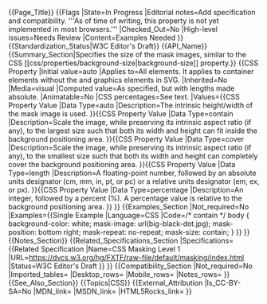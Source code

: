 {{Page_Title}}
{{Flags
|State=In Progress
|Editorial notes=Add specification and compatibility.
'''As of time of writing, this property is not yet implemented in most browsers.'''
|Checked_Out=No
|High-level issues=Needs Review
|Content=Examples Needed
}}
{{Standardization_Status|W3C Editor's Draft}}
{{API_Name}}
{{Summary_Section|Specifies the size of the mask images, similar to the CSS [[css/properties/background-size|background-size]] property.}}
{{CSS Property
|Initial value=auto
|Applies to=All elements. It applies to container elements without the <defs> and graphics elements in SVG.
|Inherited=No
|Media=visual
|Computed value=As specified, but with lengths made absolute.
|Animatable=No
|CSS percentages=See text.
|Values={{CSS Property Value
|Data Type=auto
|Description=The intrinsic height/width of the mask image is used.
}}{{CSS Property Value
|Data Type=contain
|Description=Scale the image, while preserving its intrinsic aspect ratio (if any), to the largest size such that both its width and height can fit inside the background positioning area.
}}{{CSS Property Value
|Data Type=cover
|Description=Scale the image, while preserving its intrinsic aspect ratio (if any), to the smallest size such that both its width and height can completely cover the background positioning area.
}}{{CSS Property Value
|Data Type=length
|Description=A floating-point number, followed by an absolute units designator (cm, mm, in, pt, or pc) or a relative units designator (em, ex, or px).
}}{{CSS Property Value
|Data Type=percentage
|Description=An integer, followed by a percent (%). A percentage value is relative to the background positioning area.
}}
}}
{{Examples_Section
|Not_required=No
|Examples={{Single Example
|Language=CSS
|Code=/* contain */
body {
        background-color: white;
        mask-image: url(big-black-dot.jpg);
        mask-position: bottom right;
        mask-repeat: no-repeat;
        mask-size: contain;
	}
}}
}}
{{Notes_Section}}
{{Related_Specifications_Section
|Specifications={{Related Specification
|Name=CSS Masking Level 1
|URL=https://dvcs.w3.org/hg/FXTF/raw-file/default/masking/index.html
|Status=W3C Editor's Draft
}}
}}
{{Compatibility_Section
|Not_required=No
|Imported_tables=
|Desktop_rows=
|Mobile_rows=
|Notes_rows=
}}
{{See_Also_Section}}
{{Topics|CSS}}
{{External_Attribution
|Is_CC-BY-SA=No
|MDN_link=
|MSDN_link=
|HTML5Rocks_link=
}}